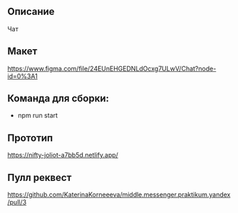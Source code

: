 ## Описание 
Чат

## Макет
https://www.figma.com/file/24EUnEHGEDNLdOcxg7ULwV/Chat?node-id=0%3A1

## Команда для сборки:
- npm run start

## Прототип 
https://nifty-joliot-a7bb5d.netlify.app/

## Пулл реквест
https://github.com/KaterinaKorneeeva/middle.messenger.praktikum.yandex/pull/3



  

 

